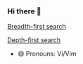 ### Hi there 👋


[Breadth-first search](https://mohsenhariri.github.io/visualization-bfs)

[Depth-first search](https://mohsenhariri.github.io/visualization-dfs)

<!-- 

**mohsenhariri/mohsenhariri** is a ✨ _special_ ✨ repository because its `README.md` (this file) appears on your GitHub profile. -->

<!-- Here are some ideas to get you started: -->

<!-- - 🔭 I’m currently working on ...
- 🌱 I’m currently learning ...
- 👯 I’m looking to collaborate on ...
- 🤔 I’m looking for help with ...
- 💬 Ask me about ...
- 📫 How to reach me: ... -->
- 😄 Pronouns: Vi/Vim
<!-- - ⚡ Fun fact: ... -->

